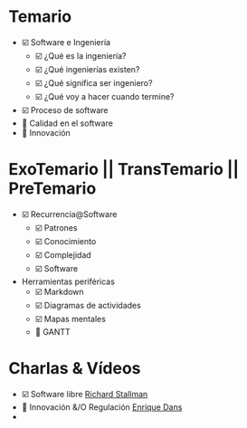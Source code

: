 # Temario

- ☑️ Software e Ingeniería
    - ☑️ ¿Qué es la ingeniería?
    - ☑️ ¿Qué ingenierías existen?
    - ☑️ ¿Qué significa ser ingeniero?
    - ☑️ ¿Qué voy a hacer cuando termine?
- ☑️ Proceso de software 
- 🔲 Calidad en el software
- 🔲 Innovación 

# ExoTemario || TransTemario || PreTemario

- ☑️ Recurrencia@Software
    - ☑️ Patrones
    - ☑️ Conocimiento
    - ☑️ Complejidad
    - ☑️ Software
- Herramientas periféricas
    - ☑️ Markdown
    - ☑️ Diagramas de actividades
    - ☑️ Mapas mentales
    - 🔲 GANTT

# Charlas & Vídeos

- ☑️ Software libre [Richard Stallman](https://www.youtube.com/watch?v=h2aPLHqrK7M)
- 🔲 Innovación &/O Regulación [Enrique Dans](https://www.youtube.com/watch?v=To97P4yhQLY)
- 
